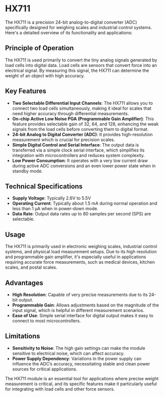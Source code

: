 # HX711

The HX711 is a precision 24-bit analog-to-digital converter (ADC) specifically designed for weighing scales and industrial control systems. Here's a detailed overview of its functionality and applications:

## Principle of Operation
The HX711 is used primarily to convert the tiny analog signals generated by load cells into digital data. Load cells are sensors that convert force into an electrical signal. By measuring this signal, the HX711 can determine the weight of an object with high accuracy.

## Key Features
- **Two Selectable Differential Input Channels**: The HX711 allows you to connect two load cells simultaneously, making it ideal for scales that need higher accuracy through differential measurements.
- **On-chip Active Low Noise PGA (Programmable Gain Amplifier)**: This feature provides selectable gain of 32, 64, and 128, enhancing the weak signals from the load cells before converting them to digital format.
- **24-bit Analog to Digital Converter (ADC)**: It provides high-resolution measurement which is crucial for precision scales.
- **Simple Digital Control and Serial Interface**: The output data is transferred via a simple clock serial interface, which simplifies its integration with microcontrollers and reduces system complexity.
- **Low Power Consumption**: It operates with a very low current draw during active ADC conversions and an even lower power state when in standby mode.

## Technical Specifications
- **Supply Voltage**: Typically 2.6V to 5.5V
- **Operating Current**: Typically about 1.5 mA during normal operation and less than 1 µA when in power-down mode.
- **Data Rate**: Output data rates up to 80 samples per second (SPS) are selectable.

## Usage
The HX711 is primarily used in electronic weighing scales, industrial control systems, and physical load measurement setups. Due to its high resolution and programmable gain amplifier, it's especially useful in applications requiring accurate force measurements, such as medical devices, kitchen scales, and postal scales.

## Advantages
- **High Resolution**: Capable of very precise measurements due to its 24-bit output.
- **Programmable Gain**: Allows adjustments based on the magnitude of the input signal, which is helpful in different measurement scenarios.
- **Ease of Use**: Simple serial interface for digital output makes it easy to connect to most microcontrollers.

## Limitations
- **Sensitivity to Noise**: The high gain settings can make the module sensitive to electrical noise, which can affect accuracy.
- **Power Supply Dependency**: Variations in the power supply can influence the ADC’s accuracy, necessitating stable and clean power sources for critical applications.

The HX711 module is an essential tool for applications where precise weight measurement is critical, and its specific features make it particularly useful for integrating with load cells and other force sensors.
